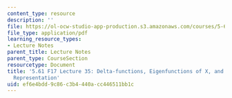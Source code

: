 ```yaml
---
content_type: resource
description: ''
file: https://ol-ocw-studio-app-production.s3.amazonaws.com/courses/5-61-physical-chemistry-fall-2017/ef6e4bdd9c86c3b4440acc446511bb1c_MIT5_61F17_lec35.pdf
file_type: application/pdf
learning_resource_types:
- Lecture Notes
parent_title: Lecture Notes
parent_type: CourseSection
resourcetype: Document
title: '5.61 F17 Lecture 35: Delta-functions, Eigenfunctions of X, and Discrete Variable
  Representation'
uid: ef6e4bdd-9c86-c3b4-440a-cc446511bb1c
---
```

